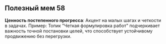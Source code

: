 ## Полезный мем 58

**Ценность постепенного прогресса**: Акцент на малых шагах и четкости в задачах. Пример: Топик "Четкая формулировка работ" подчеркивает важность точной постановки целей, что способствует устойчивому продвижению без перегрузки.